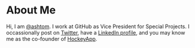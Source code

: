 # About Me

Hi, I am [@ashtom](https://github.com/ashtom). I work at GitHub as Vice President for Special Projects. I occassionally post on [Twitter](http://twitter.com/ashtom), have a [LinkedIn profile](https://www.linkedin.com/in/thomas-dohmke-24855b10/), and you may know me as the co-founder of [HockeyApp](https://techcrunch.com/2014/12/11/microsoft-buys-hockeyapp-to-add-developer-tools-to-its-mobile-effort/).
